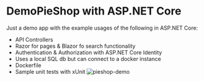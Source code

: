 # DemoPieShop with ASP.NET Core
Just a demo app with the example usages of the following in ASP.NET Core:
- API Controllers
- Razor for pages & Blazor fo search functionality
- Authentication & Authorization with ASP.NET Core Identity
- Uses a local SQL db but can connect to a docker instance
- Dockerfile
- Sample unit tests with xUnit
![pieshop-demo](https://github.com/user-attachments/assets/d6de87f8-fd03-433a-a456-fa779e7e53df)
